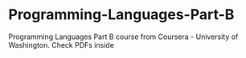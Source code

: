 # Programming-Languages-Part-B
Programming Languages Part B course from Coursera - University of Washington. Check PDFs inside
